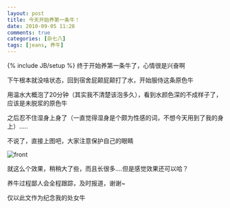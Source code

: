 ```yaml
---
layout: post
title: 今天开始养第一条牛！
date: 2010-09-05 11:28
comments: true
categories: [杂七八]
tags: [jeans, 养牛]
---
```

{% include JB/setup %}
终于开始养第一条牛了，心情很是兴奋啊  

下午根本就没啥状态，回到宿舍屁颠屁颠打了水，开始服侍这条原色牛 

用温水大概泡了20分钟（其实我不清楚该泡多久），看到水颜色深的不成样子了，应该是未脱浆的原色牛 

之后忍不住湿身上身了（一直觉得湿身是个颇为性感的词，不想今天用到了我的身上）..... 

不说了，直接上图吧，大家注意保护自己的眼睛

![front](https://lh4.googleusercontent.com/-GPHSfQ9IA14/UKuCoIEg4nI/AAAAAAAAAhk/A5kGyt13-UM/s144/jeans_1.jpg)

就这么个效果，稍稍大了些，而且长很多....但是感觉效果还可以哈？ 

养牛过程鄙人会全程跟踪，及时报道，谢谢~ 

仅以此文作为纪念我的处女牛 
